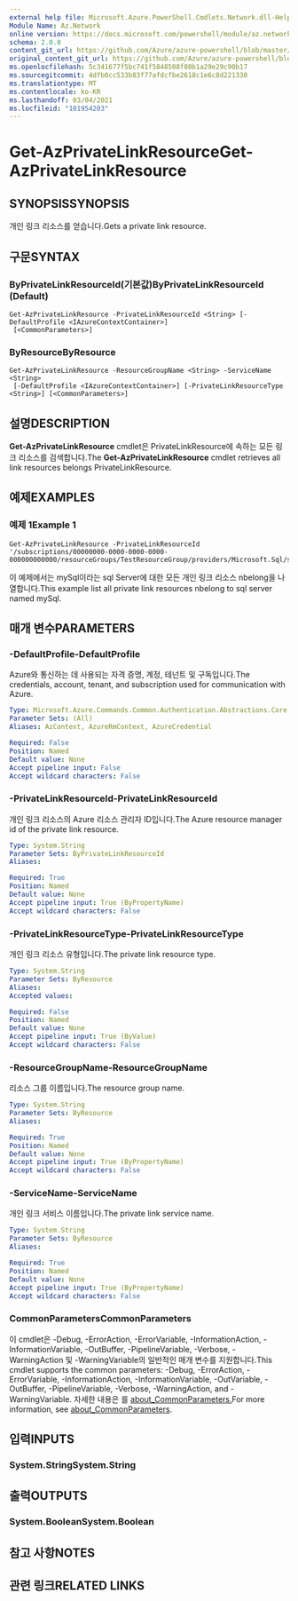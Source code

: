 ```yaml
---
external help file: Microsoft.Azure.PowerShell.Cmdlets.Network.dll-Help.xml
Module Name: Az.Network
online version: https://docs.microsoft.com/powershell/module/az.network/get-azprivatelinkresource
schema: 2.0.0
content_git_url: https://github.com/Azure/azure-powershell/blob/master/src/Network/Network/help/Get-AzPrivateLinkResource.md
original_content_git_url: https://github.com/Azure/azure-powershell/blob/master/src/Network/Network/help/Get-AzPrivateLinkResource.md
ms.openlocfilehash: 5c341677f5bc741f5848508f80b1a29e29c90b17
ms.sourcegitcommit: 4dfb0cc533b83f77afdcfbe2618c1e6c8d221330
ms.translationtype: MT
ms.contentlocale: ko-KR
ms.lasthandoff: 03/04/2021
ms.locfileid: "101954203"
---
```

# <span data-ttu-id="c99b1-101">Get-AzPrivateLinkResource</span><span class="sxs-lookup"><span data-stu-id="c99b1-101">Get-AzPrivateLinkResource</span></span>

## <span data-ttu-id="c99b1-102">SYNOPSIS</span><span class="sxs-lookup"><span data-stu-id="c99b1-102">SYNOPSIS</span></span>
<span data-ttu-id="c99b1-103">개인 링크 리소스를 얻습니다.</span><span class="sxs-lookup"><span data-stu-id="c99b1-103">Gets a private link resource.</span></span>

## <span data-ttu-id="c99b1-104">구문</span><span class="sxs-lookup"><span data-stu-id="c99b1-104">SYNTAX</span></span>

### <span data-ttu-id="c99b1-105">ByPrivateLinkResourceId(기본값)</span><span class="sxs-lookup"><span data-stu-id="c99b1-105">ByPrivateLinkResourceId (Default)</span></span>
```
Get-AzPrivateLinkResource -PrivateLinkResourceId <String> [-DefaultProfile <IAzureContextContainer>]
 [<CommonParameters>]
```

### <span data-ttu-id="c99b1-106">ByResource</span><span class="sxs-lookup"><span data-stu-id="c99b1-106">ByResource</span></span>
```
Get-AzPrivateLinkResource -ResourceGroupName <String> -ServiceName <String>
 [-DefaultProfile <IAzureContextContainer>] [-PrivateLinkResourceType <String>] [<CommonParameters>]
```

## <span data-ttu-id="c99b1-107">설명</span><span class="sxs-lookup"><span data-stu-id="c99b1-107">DESCRIPTION</span></span>
<span data-ttu-id="c99b1-108">**Get-AzPrivateLinkResource** cmdlet은 PrivateLinkResource에 속하는 모든 링크 리소스를 검색합니다.</span><span class="sxs-lookup"><span data-stu-id="c99b1-108">The **Get-AzPrivateLinkResource** cmdlet retrieves all link resources belongs PrivateLinkResource.</span></span>

## <span data-ttu-id="c99b1-109">예제</span><span class="sxs-lookup"><span data-stu-id="c99b1-109">EXAMPLES</span></span>

### <span data-ttu-id="c99b1-110">예제 1</span><span class="sxs-lookup"><span data-stu-id="c99b1-110">Example 1</span></span>
```
Get-AzPrivateLinkResource -PrivateLinkResourceId '/subscriptions/00000000-0000-0000-0000-000000000000/resourceGroups/TestResourceGroup/providers/Microsoft.Sql/servers/mySql'
```

<span data-ttu-id="c99b1-111">이 예제에서는 mySql이라는 sql Server에 대한 모든 개인 링크 리소스 nbelong을 나열합니다.</span><span class="sxs-lookup"><span data-stu-id="c99b1-111">This example list all private link resources nbelong to sql server named mySql.</span></span>

## <span data-ttu-id="c99b1-112">매개 변수</span><span class="sxs-lookup"><span data-stu-id="c99b1-112">PARAMETERS</span></span>

### <span data-ttu-id="c99b1-113">-DefaultProfile</span><span class="sxs-lookup"><span data-stu-id="c99b1-113">-DefaultProfile</span></span>
<span data-ttu-id="c99b1-114">Azure와 통신하는 데 사용되는 자격 증명, 계정, 테넌트 및 구독입니다.</span><span class="sxs-lookup"><span data-stu-id="c99b1-114">The credentials, account, tenant, and subscription used for communication with Azure.</span></span>

```yaml
Type: Microsoft.Azure.Commands.Common.Authentication.Abstractions.Core.IAzureContextContainer
Parameter Sets: (All)
Aliases: AzContext, AzureRmContext, AzureCredential

Required: False
Position: Named
Default value: None
Accept pipeline input: False
Accept wildcard characters: False
```

### <span data-ttu-id="c99b1-115">-PrivateLinkResourceId</span><span class="sxs-lookup"><span data-stu-id="c99b1-115">-PrivateLinkResourceId</span></span>
<span data-ttu-id="c99b1-116">개인 링크 리소스의 Azure 리소스 관리자 ID입니다.</span><span class="sxs-lookup"><span data-stu-id="c99b1-116">The Azure resource manager id of the private link resource.</span></span>

```yaml
Type: System.String
Parameter Sets: ByPrivateLinkResourceId
Aliases:

Required: True
Position: Named
Default value: None
Accept pipeline input: True (ByPropertyName)
Accept wildcard characters: False
```

### <span data-ttu-id="c99b1-117">-PrivateLinkResourceType</span><span class="sxs-lookup"><span data-stu-id="c99b1-117">-PrivateLinkResourceType</span></span>
<span data-ttu-id="c99b1-118">개인 링크 리소스 유형입니다.</span><span class="sxs-lookup"><span data-stu-id="c99b1-118">The private link resource type.</span></span>

```yaml
Type: System.String
Parameter Sets: ByResource
Aliases:
Accepted values:

Required: False
Position: Named
Default value: None
Accept pipeline input: True (ByValue)
Accept wildcard characters: False
```

### <span data-ttu-id="c99b1-119">-ResourceGroupName</span><span class="sxs-lookup"><span data-stu-id="c99b1-119">-ResourceGroupName</span></span>
<span data-ttu-id="c99b1-120">리소스 그룹 이름입니다.</span><span class="sxs-lookup"><span data-stu-id="c99b1-120">The resource group name.</span></span>

```yaml
Type: System.String
Parameter Sets: ByResource
Aliases:

Required: True
Position: Named
Default value: None
Accept pipeline input: True (ByPropertyName)
Accept wildcard characters: False
```

### <span data-ttu-id="c99b1-121">-ServiceName</span><span class="sxs-lookup"><span data-stu-id="c99b1-121">-ServiceName</span></span>
<span data-ttu-id="c99b1-122">개인 링크 서비스 이름입니다.</span><span class="sxs-lookup"><span data-stu-id="c99b1-122">The private link service name.</span></span>

```yaml
Type: System.String
Parameter Sets: ByResource
Aliases:

Required: True
Position: Named
Default value: None
Accept pipeline input: True (ByPropertyName)
Accept wildcard characters: False
```

### <span data-ttu-id="c99b1-123">CommonParameters</span><span class="sxs-lookup"><span data-stu-id="c99b1-123">CommonParameters</span></span>
<span data-ttu-id="c99b1-124">이 cmdlet은 -Debug, -ErrorAction, -ErrorVariable, -InformationAction, -InformationVariable, -OutBuffer, -PipelineVariable, -Verbose, -WarningAction 및 -WarningVariable의 일반적인 매개 변수를 지원합니다.</span><span class="sxs-lookup"><span data-stu-id="c99b1-124">This cmdlet supports the common parameters: -Debug, -ErrorAction, -ErrorVariable, -InformationAction, -InformationVariable, -OutVariable, -OutBuffer, -PipelineVariable, -Verbose, -WarningAction, and -WarningVariable.</span></span> <span data-ttu-id="c99b1-125">자세한 내용은 를 [about_CommonParameters.](http://go.microsoft.com/fwlink/?LinkID=113216)</span><span class="sxs-lookup"><span data-stu-id="c99b1-125">For more information, see [about_CommonParameters](http://go.microsoft.com/fwlink/?LinkID=113216).</span></span>

## <span data-ttu-id="c99b1-126">입력</span><span class="sxs-lookup"><span data-stu-id="c99b1-126">INPUTS</span></span>

### <span data-ttu-id="c99b1-127">System.String</span><span class="sxs-lookup"><span data-stu-id="c99b1-127">System.String</span></span>

## <span data-ttu-id="c99b1-128">출력</span><span class="sxs-lookup"><span data-stu-id="c99b1-128">OUTPUTS</span></span>

### <span data-ttu-id="c99b1-129">System.Boolean</span><span class="sxs-lookup"><span data-stu-id="c99b1-129">System.Boolean</span></span>

## <span data-ttu-id="c99b1-130">참고 사항</span><span class="sxs-lookup"><span data-stu-id="c99b1-130">NOTES</span></span>

## <span data-ttu-id="c99b1-131">관련 링크</span><span class="sxs-lookup"><span data-stu-id="c99b1-131">RELATED LINKS</span></span>
